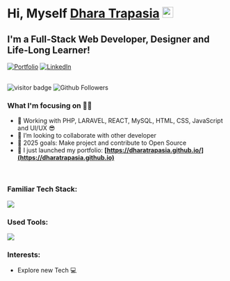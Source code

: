 # Hi, Myself <a href="https://dharatrapasia.github.io" target="_blank">Dhara Trapasia</a> <img src="https://media.giphy.com/media/hvRJCLFzcasrR4ia7z/giphy.gif" width="25px">

## I'm a Full-Stack Web Developer, Designer and Life-Long Learner!

<div align="left">
  <a href="https://dharatrapasia.github.io/"><img alt="Portfolio" src="https://img.shields.io/badge/portfolio-008000.svg?style=for-the-badge&logo=google-chrome&logoColor=white"/></a>
  <a href="https://www.linkedin.com/in/dharatrapasia/"><img alt="LinkedIn" src="https://img.shields.io/badge/linkedin-%230077B5.svg?style=for-the-badge&logo=linkedin&logoColor=white"/></a>
</div>

<br/>

![visitor badge](https://visitor-badge.laobi.icu/badge?page_id=dharatrapasia.visitor-badge.issue.1&title=Github%20Visitors)
![Github Followers](https://img.shields.io/github/followers/dharatrapasia?label=Github%20Connection&style=flat)
### What I'm focusing on 👨‍💻

- 🌱 Working with PHP, LARAVEL, REACT, MySQL, HTML, CSS, JavaScript and UI/UX 😎
- 👯 I’m looking to collaborate with other developer
- 🥅 2025 goals: Make project and contribute to Open Source
- 🔭 I just launched my portfolio: **[https://dharatrapasia.github.io/](https://dharatrapasia.github.io)**

<br/>

### Familiar Tech Stack:

<!-- language -->
[![](https://skillicons.dev/icons?i=html,css,bootstrap,php,laravel,react,wordpress)]()

### Used Tools:

[![](https://skillicons.dev/icons?i=git,github,netlify,vscode,powershell)]()


### Interests:

- Explore new Tech 💻

